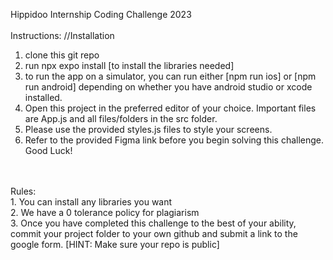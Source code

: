 Hippidoo Internship Coding Challenge 2023 <br />
<br />
Instructions: //Installation <br />
1. clone this git repo<br />
2. run npx expo install [to install the libraries needed]<br />
3. to run the app on a simulator, you can run either [npm run ios] or [npm run android] depending on whether you have android studio or xcode installed.<br />
4. Open this project in the preferred editor of your choice. Important files are App.js and all files/folders in the src folder.<br />
5. Please use the provided styles.js files to style your screens.<br />
6. Refer to the provided Figma link before you begin solving this challenge.<br />
Good Luck!<br />
<br />
<br />
Rules:<br />
1. You can install any libraries you want<br />
2. We have a 0 tolerance policy for plagiarism<br />
3. Once you have completed this challenge to the best of your ability, commit your project folder to your own github and submit a link to the google form. [HINT: Make sure your repo is public]<br />

